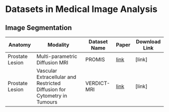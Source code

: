 # Datasets in Medical Image Analysis

## Image Segmentation
| Anatomy | Modality | Dataset Name | Paper | Download Link |
| --------| ---------|--------------| ----- | ------------- |
| Prostate Lesion | Multi-parametric Diffusion MRI | PROMIS | [link](https://www.sciencedirect.com/science/article/pii/S0140673616324011) | [link] |
| Prostate Lesion | Vascular Extracellular and Restricted Diffusion for Cytometry in Tumours | VERDICT-MRI | [link](https://cancerres.aacrjournals.org/content/74/7/1902) | [link] |
